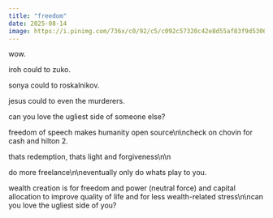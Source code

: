 ```yaml
---
title: "freedom"
date: 2025-08-14
image: https://i.pinimg.com/736x/c0/92/c5/c092c57320c42e8d55af83f9d5306314.jpg
---
```


wow.

iroh could to zuko.

sonya could to roskalnikov.

jesus could to even the murderers.

can you love the ugliest side of someone else?

freedom of speech makes humanity open source\n\ncheck on chovin for cash and hilton 2.

thats redemption, thats light and forgiveness\n\n

do more freelance\n\neventually only do whats play to you.

wealth creation is for freedom and power (neutral force) and capital allocation to improve quality of life and for less wealth-related stress\n\ncan you love the ugliest side of you?
